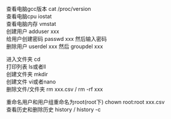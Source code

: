 查看电脑gcc版本 cat /proc/version<br>
查看电脑cpu iostat<br>
查看电脑内存 vmstat<br>
创建用户 adduser xxx<br>
给用户创建密码 passwd xxx 然后输入密码<br>
删除用户 userdel xxx 然后 groupdel xxx<br>

进入文件夹 cd<br>
打印列表 ls或者ll<br>
创建文件夹 mkdir<br>
创建文件 vi或者nano<br>
删除文件/文件夹  rm xxx.csv / rm -rf xxx<br>

重命名用户和用户组重命名为root(root下) chown root:root xxx.csv<br>
查看历史和删除历史 history / history -c


